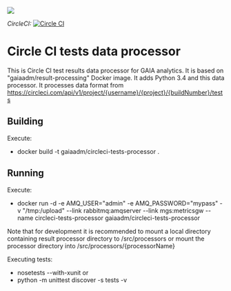 [![](https://badge.imagelayers.io/gaiaadm/circleci-tests-processor:latest.svg)](https://imagelayers.io/?images=gaiaadm/circleci-tests-processor:latest 'Get your own badge on imagelayers.io')

*CircleCI:* [![Circle CI](https://circleci.com/gh/gaia-adm/circleci-tests-processor.svg?style=svg)](https://circleci.com/gh/gaia-adm/circleci-tests-processor)

# Circle CI tests data processor

This is Circle CI test results data processor for GAIA analytics. It is based on "gaiaadm/result-processing" Docker image. It adds Python 3.4 and this data processor. It processes data format from <a href="https://circleci.com/api/v1/project/{username}/{project}/{buildNumber}/tests">https://circleci.com/api/v1/project/{username}/{project}/{buildNumber}/tests</a>

## Building

Execute:
- docker build -t gaiaadm/circleci-tests-processor .

## Running

Execute:
- docker run -d -e AMQ_USER="admin" -e AMQ_PASSWORD="mypass" -v "/tmp:/upload" --link rabbitmq:amqserver --link mgs:metricsgw --name circleci-tests-processor gaiaadm/circleci-tests-processor

Note that for development it is recommended to mount a local directory containing result processor directory to /src/processors or mount the processor directory into /src/processors/{processorName}

Executing tests:
- nosetests --with-xunit
or
- python -m unittest discover -s tests -v
